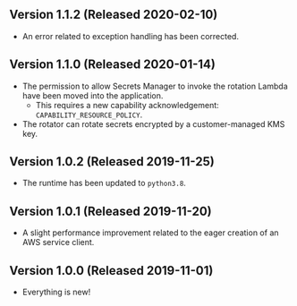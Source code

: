 ## Version 1.1.2 (Released 2020-02-10)

- An error related to exception handling has been corrected.

## Version 1.1.0 (Released 2020-01-14)

- The permission to allow Secrets Manager to invoke the rotation Lambda have been moved into the application.
  - This requires a new capability acknowledgement: `CAPABILITY_RESOURCE_POLICY`.
- The rotator can rotate secrets encrypted by a customer-managed KMS key.

## Version 1.0.2 (Released 2019-11-25)

- The runtime has been updated to `python3.8`.

## Version 1.0.1 (Released 2019-11-20)

- A slight performance improvement related to the eager creation of an AWS service client.

## Version 1.0.0 (Released 2019-11-01)

- Everything is new!
